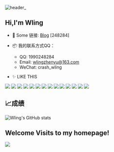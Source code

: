 ![header_](https://github.com/wling-art/wling-art/assets/90316914/540521e3-65c6-4638-9a41-40eee966d426)


## Hi,I'm **Wling**

- 💬 Some 链接: [Blog](https://Blog.tblstudio.cn/) [248284]
- 📦 我的联系方式QQ：
  - QQ: 1990248284
  - Email: wlingzhenyu@163.com
  - WeChat: crash_wling

- ✨ LIKE THIS
  
![](https://img.shields.io/badge/Windows11-0078d6?style=flat-square&logo=windows&logoColor=fff)
![](https://img.shields.io/badge/-Python-3e74a2?style=flat-square&logo=Python&logoColor=fff)
![](https://img.shields.io/badge/-HTML-e76029?style=flat-square&logo=html5&logoColor=fff)
![](https://img.shields.io/badge/-CSS-275ee4?style=flat-square&logo=css3&logoColor=fff)
![](https://img.shields.io/badge/-JavaScript-eeca03?style=flat-square&logo=javascript&logoColor=fff)
![](https://img.shields.io/badge/-PS-00c7f5?style=flat-square&logo=adobephotoshop&logoColor=fff)
![](https://img.shields.io/badge/-PR-d46bf7?style=flat-square&logo=adobepremierepro&logoColor=fff)
![](https://img.shields.io/badge/-LR-abd0e8?style=flat-square&logo=adobelightroomclassic&logoColor=fff)
![](https://img.shields.io/badge/-AU-00d8b0?style=flat-square&logo=adobeaudition&logoColor=fff)
![](https://img.shields.io/badge/Osu!-%23FF66AA?style=flat-square&logo=osu&logoColor=white)
![](https://img.shields.io/badge/Debian-%23A81D33?style=flat-square&logo=debian&logoColor=white)
![](https://img.shields.io/badge/Docker-%232496ED?style=flat-square&logo=docker&logoColor=white)
![](https://img.shields.io/badge/Vue.js-%234FC08D?style=flat-square&logo=Vue.js&logoColor=fff)
![](https://img.shields.io/badge/Vscode-%23007ACC?style=flat-square&logo=visualstudiocode&logoColor=fff)


## 📈成绩
![Wling's GitHub stats](https://github-readme-stats.vercel.app/api?username=wling-art&show_icons=true&theme=radical)

## Welcome Visits to my homepage!

<div align="left"><img align="left" src="https://moe-counter.glitch.me/get/@wling?theme=rule34" ></div>
